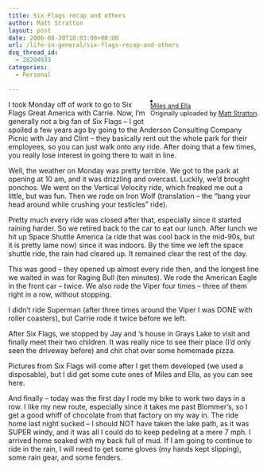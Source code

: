 ```yaml
---
title: Six Flags recap and others
author: Matt Stratton
layout: post
date: 2006-08-30T10:03:00+00:00
url: /life-in-general/six-flags-recap-and-others
dsq_thread_id:
  - 28204033
categories:
  - Personal

---
```

<div style="float:right;margin-left:10px;margin-bottom:10px;">
  <a href="http://www.flickr.com/photos/mugsy/228783370/" title="photo sharing"><img src="http://static.flickr.com/59/228783370_b834bfbe7f_m.jpg" alt="" style="border:solid 2px #000000;" /></a> <br /> <span style="font-size:.9em;margin-top:0;"> <a href="http://www.flickr.com/photos/mugsy/228783370/">Miles and Ella</a> <br /> Originally uploaded by <a href="http://www.flickr.com/people/mugsy/">Matt Stratton</a>. </span>
</div>

I took Monday off of work to go to Six Flags Great America with Carrie. Now, I&#8217;m generally not a big fan of Six Flags &#8211; I got spoiled a few years ago by going to the Anderson Consulting Company Picnic with Jay and Clint &#8211; they basically rent out the whole park for their employees, so you can just walk onto any ride. After doing that a few times, you really lose interest in going there to wait in line.

Well, the weather on Monday was pretty terrible. We got to the park at opening at 10 am, and it was drizzling and overcast. Luckily, we&#8217;d brought ponchos. We went on the Vertical Velocity ride, which freaked me out a little, but was fun. Then we rode on Iron Wolf (translation &#8211; the &#8220;bang your head around while crushing your testicles&#8221; ride). 

Pretty much every ride was closed after that, especially since it started raining harder. So we retired back to the car to eat our lunch. After lunch we hit up Space Shuttle America (a ride that was cool back in the mid-90s, but it is pretty lame now) since it was indoors. By the time we left the space shuttle ride, the rain had cleared up. It remained clear the rest of the day.

This was good &#8211; they opened up almost every ride then, and the longest line we waited in was for Raging Bull (ten minutes). We rode the American Eagle in the front car &#8211; twice. We also rode the Viper four times &#8211; three of them right in a row, without stopping.

I didn&#8217;t ride Superman (after three times around the Viper I was DONE with roller coasters), but Carrie rode it twice before we left. 

After Six Flags, we stopped by Jay and &#8216;s house in Grays Lake to visit and finally meet their two children. It was really nice to see their place (I&#8217;d only seen the driveway before) and chit chat over some homemade pizza.

Pictures from Six Flags will come after I get them developed (we used a disposable), but I did get some cute ones of Miles and Ella, as you can see here.

And finally &#8211; today was the first day I rode my bike to work two days in a row. I like my new route, especially since it takes me past Blommer&#8217;s, so I get a good whiff of chocolate from that factory on my way in. The ride home last night sucked &#8211; I should NOT have taken the lake path, as it was SUPER windy, and it was all I could do to keep pedeling at a mere 7 mph. I arrived home soaked with my back full of mud. If I am going to continue to ride in the rain, I will need to get some gloves (my hands kept slipping), some rain gear, and some fenders.